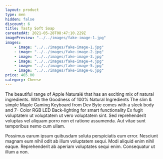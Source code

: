 ```yaml
---
layout: product
type: men
hidden: false
discount: 6
title: Tasty Soft Soap
careatedAt: 2021-05-28T08:47:10.229Z
imagePreview: "../../images/fake-image-1.jpg"
images:
    - image: "../../images/fake-image-1.jpg"
    - image: "../../images/fake-image-2.jpg"
    - image: "../../images/fake-image-3.jpg"
    - image: "../../images/fake-image-4.jpg"
    - image: "../../images/fake-image-5.jpg"
    - image: "../../images/fake-image-6.jpg"
price: 465.00
category: Cheese
---
```

The beautiful range of Apple Naturalé that has an exciting mix of natural ingredients. With the Goodness of 100% Natural Ingredients
The slim & simple Maple Gaming Keyboard from Dev Byte comes with a sleek body and 7- Color RGB LED Back-lighting for smart functionality
Ex fugit voluptatem ut voluptatem ut vero voluptatem sint. Sed reprehenderit voluptas vel aliquam porro non et ratione assumenda. Aut vitae sunt temporibus nemo cum ullam.
 Possimus earum ipsum quibusdam soluta perspiciatis eum error. Nesciunt magnam eum nihil odit ab illum voluptatem sequi. Modi aliquid enim nihil eaque. Reprehenderit ab aperiam voluptates sequi enim. Consequatur ut illum a non.
